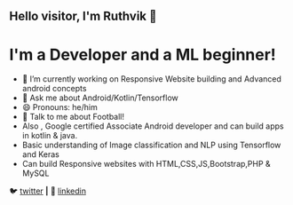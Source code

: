 ## Hello visitor, I'm Ruthvik 👋

# I'm a Developer and a ML beginner!

- 🌱 I’m currently working on Responsive Website building and Advanced android concepts
- 💬 Ask me about Android/Kotlin/Tensorflow
- 😄 Pronouns: he/him
- 💬 Talk to me about Football!
- Also , Google certified Associate Android developer and can build apps in kotlin & java.
- Basic understanding of Image classification and NLP using Tensorflow and Keras
- Can build Responsive websites with HTML,CSS,JS,Bootstrap,PHP & MySQL




🐦 [twitter][twitter] **|** 
👔 [linkedin][linkedin]


[twitter]: https://twitter.com/RuthvikBR2
[linkedin]: https://www.linkedin.com/in/ruthvikbr



